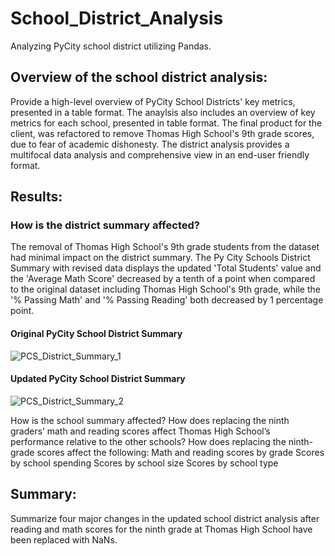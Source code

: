 # School_District_Analysis
Analyzing PyCity school district utilizing Pandas. 
## Overview of the school district analysis:
Provide a high-level overview of PyCity School Districts' key metrics, presented in a table format. The anaylsis also includes an overview of key metrics for each school, presented in table format. The final product for the client, was refactored to remove Thomas High School's 9th grade scores, due to fear of academic dishonesty. The district analysis provides a multifocal data analysis and comprehensive view in an end-user friendly format. 
## Results:
### How is the district summary affected?
The removal of Thomas High School's 9th grade students from the dataset had minimal impact on the district summary. The Py City Schools District Summary with revised data displays the updated 'Total Students' value and the 'Average Math Score' decreased by a tenth of a point when compared to the original dataset including Thomas High School's 9th grade, while the '% Passing Math' and '% Passing Reading' both decreased by 1 percentage point. 

#### Original PyCity School District Summary

![PCS_District_Summary_1](https://github.com/worksm/School_District_Analysis/blob/828659908e4cedb3fdfb31555dc14a54df1dc4f8/School_District_Analysis/Resources/PCS_District_Summary_1.png)

#### Updated PyCity School District Summary

![PCS_District_Summary_2](https://github.com/worksm/School_District_Analysis/blob/baed51f1ba405f047d837034fba25c894ab7f217/School_District_Analysis/Resources/PCS_District_Summary_2.png)

How is the school summary affected?
How does replacing the ninth graders’ math and reading scores affect Thomas High School’s performance relative to the other schools?
How does replacing the ninth-grade scores affect the following:
Math and reading scores by grade
Scores by school spending
Scores by school size
Scores by school type

## Summary: 
Summarize four major changes in the updated school district analysis after reading and math scores for the ninth grade at Thomas High School have been replaced with NaNs.

